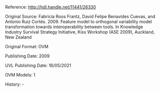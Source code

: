 Reference: http://hdl.handle.net/11441/26330

Original Source: Fabricia Roos Frantz, David Felipe Benavides Cuevas, and Antonio Ruiz Cortés. 2009. Feature model to orthogonal variability model transformation towards interoperability between tools. In Knowledge Industry Survival Strategy Initiative,
Kiss Workshop (ASE 2009), Auckland, New Zealand

Original Format: OVM

Publishing Date: 2009

UVL Publishing Date: 16/05/2021

OVM Models: 1

History: -
